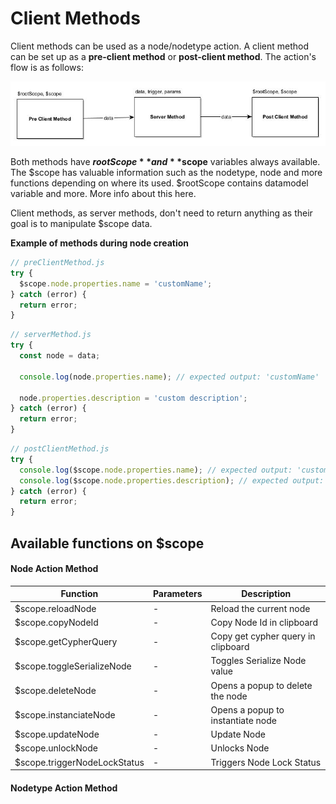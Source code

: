 # Client Methods

Client methods can be used as a node/nodetype action. A client method can be set up as a **pre-client method** or **post-client method**. The action's flow is as follows:


![](assets\40-ClientMethods\client-methods.jpg)


Both methods have **$rootScope** and **$scope** variables always available. The $scope has valuable information such as the nodetype, node and more functions depending on where its used. $rootScope contains datamodel variable and more. More info about this here.

Client methods, as server methods, don't need to return anything as their goal is to manipulate $scope data.

**Example of methods during node creation**

```js
// preClientMethod.js
try {
  $scope.node.properties.name = 'customName';
} catch (error) {
  return error;
}
```

```js
// serverMethod.js
try {
  const node = data;

  console.log(node.properties.name); // expected output: 'customName'

  node.properties.description = 'custom description';
} catch (error) {
  return error;
}
```

```js
// postClientMethod.js
try {
  console.log($scope.node.properties.name); // expected output: 'customName'
  console.log($scope.node.properties.description); // expected output: 'custom description'
} catch (error) {
  return error;
}
```


## Available functions on $scope

#### Node Action Method

| Function                     | Parameters | Description                        |
| ---------------------------- | ---------- | ---------------------------------- |
| $scope.reloadNode            | -          | Reload the current node            |
| $scope.copyNodeId            | -          | Copy Node Id in clipboard          |
| $scope.getCypherQuery        | -          | Copy get cypher query in clipboard |
| $scope.toggleSerializeNode   | -          | Toggles Serialize Node value       |
| $scope.deleteNode            | -          | Opens a popup to delete the node   |
| $scope.instanciateNode       | -          | Opens a popup to instantiate node  |
| $scope.updateNode            | -          | Update Node                        |
| $scope.unlockNode            | -          | Unlocks Node                       |
| $scope.triggerNodeLockStatus | -          | Triggers Node Lock Status          |

#### Nodetype Action Method